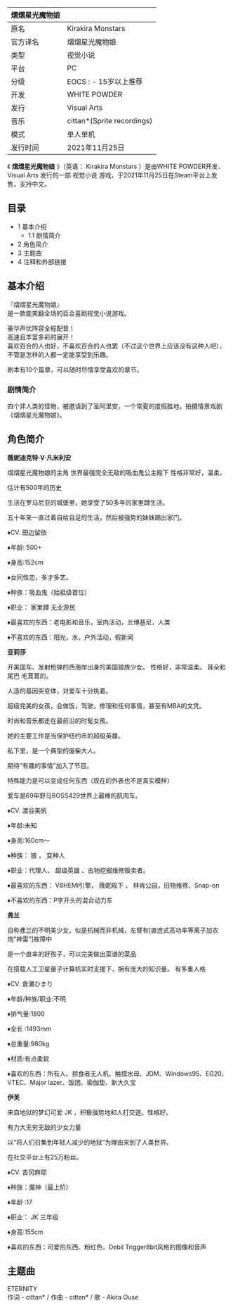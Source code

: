 |  熠熠星光魔物娘  ||
|---|---|
|原名  |  Kirakira Monstars   |
|官方译名  |  熠熠星光魔物娘   |
|类型  |  视觉小说   |
|平台  |  PC   |
|分级  |    EOCS  :    \- 15岁以上推荐|
|开发  |  WHITE POWDER   |
|发行  |  Visual Arts   |
|音乐  |  cittan*(Sprite recordings)   |
|模式  |  单人单机   |
|发行时间  |  2021年11月25日   |
  
《 **熠熠星光魔物娘** 》（英语：  Kirakira Monstars  ）是由WHITE POWDER开发、  Visual Arts  发行的一部
视觉小说  游戏，于2021年11月25日在Steam平台上发售，支持中文。

##  目录

  * 1  基本介绍 
    * 1.1  剧情简介 
  * 2  角色简介 
  * 3  主题曲 
  * 4  注释和外部链接 

##  基本介绍

『熠熠星光魔物娘』  
是一款能笑翻全场的百合喜剧视觉小说游戏。  
  
豪华声优阵容全程配音！  
高速且丰富多彩的展开！  
喜欢百合的人也好，不喜欢百合的人也罢（不过这个世界上应该没有这种人吧），不管是怎样的人都一定能享受到乐趣。  
  
剧本有10个篇章，可以随时尽情享受喜欢的章节。

###  剧情简介

四个非人类的怪物，被邀请到了圣阿里安，一个常夏的度假胜地，拍摄情景戏剧《熠熠星光魔物娘》。

##  角色简介

**薇妮迪克特·V·凡米利安**

熠熠星光魔物娘的主角 世界最强完全无敌的吸血鬼公主殿下 性格非常好，温柔。

估计有500年的历史

生活在罗马尼亚的城堡里，她享受了50多年的家里蹲生活。

五十年来一直过着自给自足的生活，然后被强势的妹妹踢出家门。

♦CV.  田边留依

♦年龄:  500+

♦身高:152cm

♦女同性恋，多才多艺。

♦种族：吸血鬼（始祖级首位）

♦职业：  家里蹲  无业游民

♦最喜欢的东西：老电影和音乐，室内活动，兰博基尼，人类

♦不喜欢的东西：阳光，水，户外活动，假新闻

  
**亚莉莎**

开美国车、发射枪弹的西海岸出身的美国狼族少女。 性格好，非常温柔。 耳朵和  尾巴  毛茸茸的。

人造的基因突变体，对爱车十分执着。

超级完美的女孩，会做饭，驾驶，修理和任何事情，甚至有MBA的文凭。

时尚和音乐都走在最前沿的时髦女孩。

她的主要工作是当保护纽约市的超级英雄。

私下里，是一个典型的废柴大人。

期待“有趣的事情”加入了节目。

特殊能力是可以变成任何东西（现在的外表也不是真实模样）

爱车是69年野马BOSS429世界上最棒的肌肉车。

♦CV.  渡谷美帆

♦年龄:未知

♦身高:160cm～

♦种族：  狼  ，  变种人

♦职业：代理人、  超级英雄  、古物挖掘维修贩卖者。

♦最喜欢的东西： V8HEMI引擎，  薇妮殿下  ， 林肯公园，旧物维修、Snap-on

♦不喜欢的东西：P字开头的混合动力车

  
**弗兰**

自称弗兰的不明美少女，似是机械而非机械，左臂有[直连式高功率等离子加农炮“神雷”]故障中

是一个直率的好孩子，可以完美做出菜谱的菜品

在搭载人工卫星量子计算机实时支援下，拥有庞大的知识量。  有多重人格

♦CV.  倉瀬ひまり

♦年龄/种族/职业:不明

♦排气量:1800

♦全长 :1493mm

♦总重量:980kg

♦材质:有点柔软

♦喜欢的东西：所有人、掠食者无人机、触摸水母、JDM、Windows95、EG20、VTEC、Major lazer、饭团、瑜伽垫、新大久宝

  
**伊芙**

来自地狱的梦幻可爱  JK  ，积极强势地和人打交道。性格好。

有力大无穷无敌的少女力量

以“将人们召集到年轻人减少的地狱”为理由来到了人类世界。

在社交平台上有25万粉丝。

♦CV.  吉冈麻耶

♦种族：魔神（最上阶）

♦年龄 :17

♦职业：  JK  三年级

♦身高:155cm

♦喜欢的东西：可爱的东西、粉红色、Debil Trigger8bit风格的图像和音声

##  主题曲

ETERNITY  
作词 - cittan* / 作曲 - cittan* / 歌 - Akira Ouse